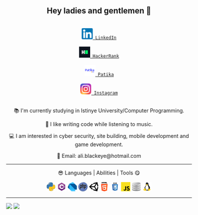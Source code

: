 <!DOCTYPE html>
<html>
      
<head>
</head>
<body>

<nav><h2 align="center">Hey ladies and gentlemen 👋</h2></nav>

<div class="baglantilar" align="center">
<code>       
<a href="https://www.linkedin.com/in/ali-karag%C3%B6z-259809225/"><img alt="LinkedIn" width="30" height="30" src="https://raw.githubusercontent.com/aliblackeye/aliblackeye/main/linkedin.png"/> LinkedIn</a>
</code>
&nbsp;
<code>
<a href="https://www.hackerrank.com/ali_blackeye/"><img alt="HackerRank" width="30" height="30" src="https://raw.githubusercontent.com/aliblackeye/aliblackeye/main/hackerrank.png"/> HackerRank</a>
</code>
&nbsp;    
<code>
<a href="https://app.patika.dev/aliblackeye"><img alt="Patika" width="30" height="30" src="https://raw.githubusercontent.com/aliblackeye/aliblackeye/main/patikaLogo.png"/> Patika</a>
</code>
&nbsp;
<code>
<a href="https://www.instagram.com/aliblackeye" title="Instagram" rel="nofollow"><img width="30" src="https://raw.githubusercontent.com/aliblackeye/aliblackeye/main/instagram.png" style="max-width: 100%;"> Instagram</a>
</code>      

</div>

<br>

<div class="tanitim" align="center">
<p>📚 I'm currently studying in Istinye University/Computer Programming.</p>
<p>🤗 I like writing code while listening to music.</p>
<p>💻 I am interested in cyber security, site building, mobile development and game development.</p>
<p>💬 Email: ali.blackeye@hotmail.com</p>
</div>

<hr>
<div align="center">😎 Languages | Abilities | Tools 😋

<br>
<br>
<code><img src="https://raw.githubusercontent.com/aliblackeye/aliblackeye/main/python.png" width="25" height="25"></img></code>
<code><img src="https://raw.githubusercontent.com/aliblackeye/aliblackeye/main/cs.png" width="25" height="25"></img></code>
<code><img src="https://raw.githubusercontent.com/aliblackeye/aliblackeye/main/dart.png" width="25" height="25"></img></code>
<code><img src="https://raw.githubusercontent.com/aliblackeye/aliblackeye/main/php.png" width="25" height="25"></img></code>
<code><img src="https://raw.githubusercontent.com/aliblackeye/aliblackeye/main/unity.png" width="25" height="25"></img></code>
<code><img src="https://raw.githubusercontent.com/aliblackeye/aliblackeye/main/html5.png" width="25" height="25"></img></code>
<code><img src="https://raw.githubusercontent.com/aliblackeye/aliblackeye/main/css.png" width="25" height="25"></img></code>
<code><img src="https://raw.githubusercontent.com/aliblackeye/aliblackeye/main/javascript.png" width="25" height="25"></img></code>
<code><img src="https://raw.githubusercontent.com/aliblackeye/aliblackeye/main/database.png" width="25" height="25"></img></code>
<code><img src="https://raw.githubusercontent.com/aliblackeye/aliblackeye/main/linux.png" width="25" height="25"></img></code>
</div>
<hr>


<div>
<img class="sol" src="https://github-readme-stats.vercel.app/api/top-langs/?username=aliblackeye&show_icons=true&theme=react&border_color=61dafb&hide_border=true">
<img class="right" src="https://github-readme-stats.vercel.app/api?username=aliblackeye&show_icons=true&theme=react&border_color=61dafb&hide_border=true">
</div>
<body>
</html>
